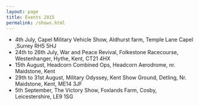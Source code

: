 ```yaml
---
layout: page
title: Events 2015
permalink: /shows.html
---
```


<nav id="events">
  <ul class="over">
    <li><span>4th July,</span> Capel Military Vehicle Show, Aldhurst farm, Temple Lane Capel ,Surrey RH5 5HJ</li>
    <li><span>24th to 26th July,</span> War and Peace Revival, Folkestone Racecourse, Westenhanger, Hythe, Kent, CT21 4HX</li>
    <li><span>15th August,</span> Headcorn Combined Ops, Headcorn Aerodrome, nr. Maidstone, Kent</li>
    <li><span>29th to 31st August,</span> Military Odyssey, Kent Show Ground, Detling, Nr. Maidstone, Kent, ME14 3JF</li>
    <li><span>5th September,</span> The Victory Show, Foxlands Farm, Cosby, Leicestershire, LE9 1SG</li>
  </ul>
</nav>
